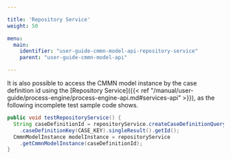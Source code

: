 ```yaml
---

title: 'Repository Service'
weight: 50

menu:
  main:
    identifier: "user-guide-cmmn-model-api-repository-service"
    parent: "user-guide-cmmn-model-api"

---
```



It is also possible to access the CMMN model instance by the case definition id using the [Repository Service]({{< ref "/manual/user-guide/process-engine/process-engine-api.md#services-api" >}}), as the following incomplete test sample code shows.

```java
public void testRepositoryService() {
  String caseDefinitionId = repositoryService.createCaseDefinitionQuery()
    .caseDefinitionKey(CASE_KEY).singleResult().getId();
  CmmnModelInstance modelInstance = repositoryService
    .getCmmnModelInstance(caseDefinitionId);
}
```
